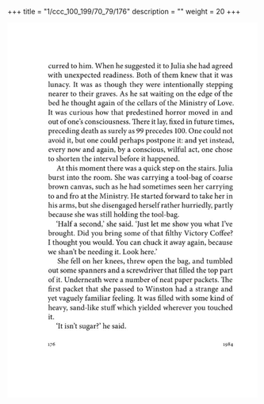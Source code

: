 +++
title = "1/ccc_100_199/70_79/176"
description = ""
weight = 20
+++

<img class="center-fit-jpg" src="/jpg_/out_jpg_1984__176.jpg" ></img>

